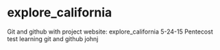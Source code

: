 # explore_california
Git and github with project website:  explore_california
5-24-15 Pentecost test learning git and github  johnj

